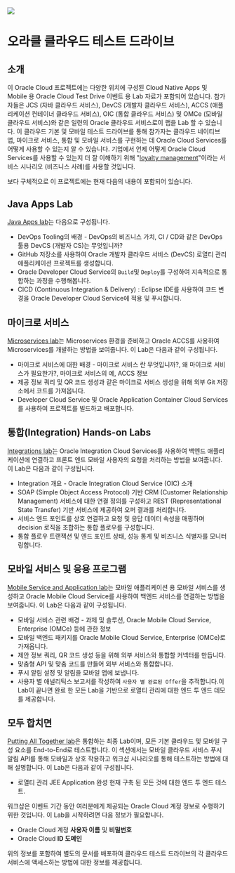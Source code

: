 ![](common/images/CTD_introduction_Kr_Seoul.png)
---
# 오라클 클라우드 테스트 드라이브 #


## 소개 ##


이 Oracle Cloud 프로젝트에는 다양한 위치에 구성된 Cloud Native Apps 및 Mobile 용 Oracle Cloud Test Drive 이벤트 용 Lab 자료가 포함되어 있습니다. 참가자들은 JCS (자바 클라우드 서비스), DevCS (개발자 클라우드 서비스), ACCS (애플리케이션 컨테이너 클라우드 서비스), OIC (통합 클라우드 서비스) 및 OMCe (모바일 클라우드 서비스)와 같은 일련의 Oracle 클라우드 서비스로이 랩을 Lab 할 수 있습니다. 이 클라우드 기본 및 모바일 테스트 드라이브를 통해 참가자는 클라우드 네이티브 앱, 마이크로 서비스, 통합 및 모바일 서비스를 구현하는 데 Oracle Cloud Services를 어떻게 사용할 수 있는지 알 수 있습니다. 기업에서 언제 어떻게 Oracle Cloud Services를 사용할 수 있는지 더 잘 이해하기 위해 &quot;[loyalty management](https://github.com/APACTestDrive/CloudNative_Mobile/blob/master/common/scenario/README.md)&quot;이라는 서비스 시나리오 (비즈니스 사례)를 사용할 것입니다.

보다 구체적으로 이 프로젝트에는 현재 다음의 내용이 포함되어 있습니다.

## Java Apps Lab ##
[Java Apps lab](./Java%20Apps)는 다음으로 구성됩니다.

+ DevOps Tooling의 배경 - DevOps의 비즈니스 가치, CI / CD와 같은 DevOps 툴용 DevCS (개발자 CS)는 무엇입니까?
+ GitHub 저장소를 사용하여 Oracle 개발자 클라우드 서비스 (DevCS) 로열티 관리 애플리케이션 프로젝트를 생성합니다.
+ Oracle Developer Cloud Service의 `Build`및 `Deploy`를 구성하여 지속적으로 통합하는 과정을 수행해봅니다.
+ CICD (Continuous Integration &amp; Delivery) : Eclipse IDE를 사용하여 코드 변경을 Oracle Developer Cloud Service에 적용 및 푸시합니다.

## 마이크로 서비스 ##
[Microservices lab](./Microservices)는 Microservices 환경을 준비하고 Oracle ACCS를 사용하여 Microservices를 개발하는 방법을 보여줍니다. 이 Lab은 다음과 같이 구성됩니다.

+ 마이크로 서비스에 대한 배경 - 마이크로 서비스 란 무엇입니까?, 왜 마이크로 서비스가 필요한가?, 마이크로 서비스의 예, ACCS 정보
+ 제공 정보 쿼리 및 QR 코드 생성과 같은 마이크로 서비스 생성을 위해 외부 Git 저장소에서 코드를 가져옵니다.
+ Developer Cloud Service 및 Oracle Application Container Cloud Services를 사용하여 프로젝트를 빌드하고 배포합니다.

## 통합(Integration) Hands-on Labs ##
[Integrations lab](./Integrations)는 Oracle Integration Cloud Services를 사용하여 백엔드 애플리케이션에 연결하고 프론트 엔드 모바일 사용자의 요청을 처리하는 방법을 보여줍니다. 이 Lab은 다음과 같이 구성됩니다.

+ Integration 개요 - Oracle Integration Cloud Service (OIC) 소개
+ SOAP (Simple Object Access Protocol) 기반 CRM (Customer Relationship Management) 서비스에 대한 연결 정의를 구성하고 REST (Representational State Transfer) 기반 서비스에 제공하여 오퍼 결과를 처리합니다.
+ 서비스 엔드 포인트를 상호 연결하고 요청 및 응답 데이터 속성을 매핑하며 decision 로직을 조합하는 통합 플로우를 구성합니다.
+ 통합 플로우 트랜잭션 및 엔드 포인트 상태, 성능 통계 및 비즈니스 식별자를 모니터링합니다.

## 모바일 서비스 및 응용 프로그램 ##
[Mobile Service and Application lab](./Mobile%20Service%20and%20App)는 모바일 애플리케이션 용 모바일 서비스를 생성하고 Oracle Mobile Cloud Service를 사용하여 백엔드 서비스를 연결하는 방법을 보여줍니다. 이 Lab은 다음과 같이 구성됩니다.

+ 모바일 서비스 관련 배경 - 과제 및 솔루션, Oracle Mobile Cloud Service, Enterprise (OMCe) 등에 관한 정보
+ 모바일 백엔드 패키지를 Oracle Mobile Cloud Service, Enterprise (OMCe)로 가져옵니다.
+ 제안 정보 쿼리, QR 코드 생성 등을 위해 외부 서비스와 통합할 커넥터를 만듭니다.
+ 맞춤형 API 및 맞춤 코드를 만들어 외부 서비스와 통합합니다.
+ 푸시 알림 설정 및 알림을 모바일 앱에 보냅니다.
+ 사용자 별 애널리틱스 보고서를 작성하여 `사용자 별 완료된 Offer`을 추적합니다.이 Lab이 끝나면 완료 한 모든 Lab을 기반으로 로열티 관리에 대한 엔드 투 엔드 데모를 제공합니다.

## 모두 합치면 ##
[Putting All Together lab](./Putting%20All%20Together)은 통합하는 최종 Lab이며, 모든 기본 클라우드 및 모바일 구성 요소를 End-to-End로 테스트합니다. 이 섹션에서는 모바일 클라우드 서비스 푸시 알림 API를 통해 모바일과 상호 작용하고 워크샵 시나리오를 통해 테스트하는 방법에 대해 설명합니다. 이 Lab은 다음과 같이 구성됩니다.

+ 로열티 관리 JEE Application 완성
현재 구축 된 모든 것에 대한 엔드 투 엔드 테스트.


워크샵은 이벤트 기간 동안 여러분에게 제공되는 Oracle Cloud 계정 정보로 수행하기 위한 것입니다. 이 Lab을 시작하려면 다음 정보가 필요합니다.

+ Oracle Cloud 계정 **사용자 이름** 및 **비밀번호**
+ Oracle Cloud **ID 도메인**

위의 정보를 포함하여 별도의 문서를 배포하여 클라우드 테스트 드라이브의 각 클라우드 서비스에 액세스하는 방법에 대한 정보를 제공합니다.
